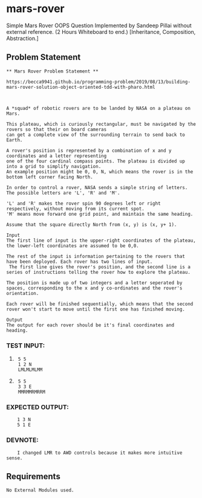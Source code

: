 # mars-rover



Simple Mars Rover OOPS Question Implemented by Sandeep Pillai without external reference. (2 Hours Whiteboard to end.)
[Inheritance, Composition, Abstraction.] 


## Problem Statement

    ** Mars Rover Problem Statement **

    https://becca9941.github.io/programming-problem/2019/08/13/building-mars-rover-solution-object-oriented-tdd-with-pharo.html

    

    A *squad* of robotic rovers are to be landed by NASA on a plateau on Mars.

    This plateau, which is curiously rectangular, must be navigated by the rovers so that their on board cameras 
    can get a complete view of the surrounding terrain to send back to Earth.

    A rover's position is represented by a combination of x and y coordinates and a letter representing 
    one of the four cardinal compass points. The plateau is divided up into a grid to simplify navigation. 
    An example position might be 0, 0, N, which means the rover is in the bottom left corner facing North.

    In order to control a rover, NASA sends a simple string of letters. The possible letters are 'L', 'R' and 'M'.

    'L' and 'R' makes the rover spin 90 degrees left or right respectively, without moving from its current spot. 
    'M' means move forward one grid point, and maintain the same heading.

    Assume that the square directly North from (x, y) is (x, y+ 1).

    Input
    The first line of input is the upper-right coordinates of the plateau, the lower-left coordinates are assumed to be 0,0.

    The rest of the input is information pertaining to the rovers that have been deployed. Each rover has two lines of input.
     The first line gives the rover's position, and the second line is a series of instructions telling the rover how to explore the plateau.

    The position is made up of two integers and a letter seperated by spaces, corresponding to the x and y co-ordinates and the rover's orientation.

    Each rover will be finished sequentially, which means that the second rover won't start to move until the first one has finished moving.

    Output
    The output for each rover should be it's final coordinates and heading.

    

### TEST INPUT: 
    
1)      
        5 5
        1 2 N
        LMLMLMLMM

2)      
        5 5
        3 3 E
        MMRMMRMRRM

### EXPECTED OUTPUT:
        
        1 3 N
        5 1 E

### DEVNOTE: 

        I changed LMR to AWD controls because it makes more intuitive sense. 



## Requirements

    No External Modules used. 



